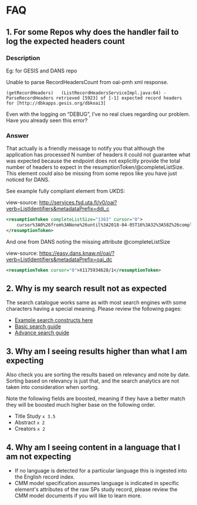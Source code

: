 # FAQ

## 1. For some Repos why does the handler fail to log the expected headers count

### Description

Eg: for GESIS and DANS repo

Unable to parse RecordHeadersCount from oai-pmh xml response.

```log
(getRecordHeaders)   (ListRecordHeadersServiceImpl.java:64) - ParseRecordHeaders retrieved [5923] of [-1] expected record headers for [http://dbkapps.gesis.org/dbkoai3]
```

Even with the logging on “DEBUG”, I’ve no real clues regarding our problem. Have you already seen this error?

### Answer

That actually is a friendly message to notify you that although the application has processed N number of headers it could not guarantee what was expected because the endpoint does not explicitly provide the total number of headers to expect in the resumptionToken/@completeListSize. This element could also be missing from some repos like you have just noticed for DANS.  

See example fully compliant element from UKDS:

view-source: <http://services.fsd.uta.fi/v0/oai?verb=ListIdentifiers&metadataPrefix=ddi_c>

```xml
<resumptionToken completeListSize="1363" cursor="0">
    cursor%3A0%26from%3ANone%26until%3A2018-04-05T16%3A32%3A58Z%26completeListSize%3A1363%26metadataPrefix%3Addi_c
</resumptionToken>
```

And one from DANS noting the missing attribute @completeListSize

view-source: <https://easy.dans.knaw.nl/oai/?verb=ListIdentifiers&metadataPrefix=oai_dc>

```xml
<resumptionToken cursor="0">X1175934628/1</resumptionToken>
```

## 2. Why is my search result not as expected

The search catalogue works same as with most search engines with some characters having a special meaning.  Please review the following pages:

- [Example search constructs here](../search/advance_search_examples.md)
- [Basic search guide](../search/basic_search.md)
- [Advance search guide](../search/advance_search.md)

## 3. Why am I seeing results higher than what I am expecting

Also check you are sorting the results based on relevancy and note by date.  Sorting based on relevancy is just that, and the search analytics are not taken into consideration when sorting.

Note the following fields are boosted,  meaning if they have a better match they will be boosted much higher base on the following order.

- Title Study `x 3.5`
- Abstract `x 2`
- Creators `x 2`

## 4. Why am I seeing content in a language that I am not expecting

- If no language is detected for a particular language this is ingested into the English record index.
- CMM model specification assumes language is indicated in specific element's attributes of the raw SPs study record, please review the CMM model documents if you will like to learn more.
